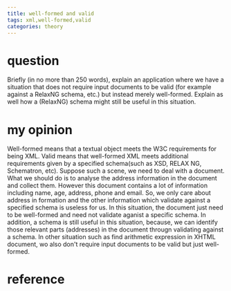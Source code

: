 ```yaml
---
title: well-formed and valid
tags: xml,well-formed,valid
categories: theory
---
```


# question
Briefly (in no more than 250 words), explain an application where we have a situation that does not require input documents to be valid (for example against a RelaxNG schema, etc.) but instead merely well-formed. Explain as well how a (RelaxNG) schema might still be useful in this situation. 

# my opinion
Well-formed means that a textual object meets the W3C requirements for being XML. Valid means that well-formed XML meets additional requirements given by a specified schema(such as XSD, RELAX NG, Schematron, etc).
Suppose such a scene, we need to deal with a document. What we should do is to analyse the address information in the document and collect them. However this document contains a lot of information including name, age, address, phone and email. So, we only care about address in formation and the other information which validate against a specified schema is useless for us. In this situation, the document just need to be well-formed and need not validate aganist a specific schema. In addition, a schema is still useful in this situation, because, we can identify those relevant parts (addresses) in the document througn validating against a schema. 
In other situation such as find arithmetic expression in XHTML document, wo also don't require input documents to be valid but just well-formed. 

# reference
